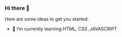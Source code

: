 ### Hi there 👋

Here are some ideas to get you started:

- 🌱 I’m currently learning HTML, CSS ,JAVASCRIPT
